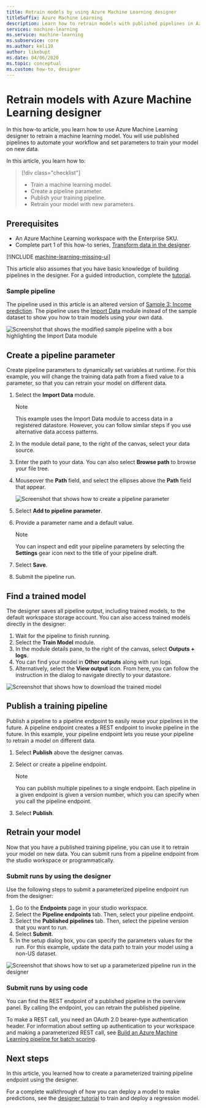 ```yaml
---
title: Retrain models by using Azure Machine Learning designer
titleSuffix: Azure Machine Learning
description: Learn how to retrain models with published pipelines in Azure Machine Learning designer.
services: machine-learning
ms.service: machine-learning
ms.subservice: core
ms.author: keli19
author: likebupt
ms.date: 04/06/2020
ms.topic: conceptual
ms.custom: how-to, designer
---
```


# Retrain models with Azure Machine Learning designer


In this how-to article, you learn how to use Azure Machine Learning designer to retrain a machine learning model. You will use published pipelines to automate your workflow and set parameters to train your model on new data. 

In this article, you learn how to:

> [!div class="checklist"]
> * Train a machine learning model.
> * Create a pipeline parameter.
> * Publish your training pipeline.
> * Retrain your model with new parameters.

## Prerequisites

* An Azure Machine Learning workspace with the Enterprise SKU.
* Complete part 1 of this how-to series, [Transform data in the designer](how-to-designer-transform-data.md).

[!INCLUDE [machine-learning-missing-ui](../../includes/machine-learning-missing-ui.md)]

This article also assumes that you have basic knowledge of building pipelines in the designer. For a guided introduction, complete the [tutorial](tutorial-designer-automobile-price-train-score.md). 

### Sample pipeline

The pipeline used in this article is an altered version of [Sample 3: Income prediction](samples-designer.md#classification). The pipeline uses the [Import Data](algorithm-module-reference/import-data.md) module instead of the sample dataset to show you how to train models using your own data.

![Screenshot that shows the modified sample pipeline with a box highlighting the Import Data module](./media/how-to-retrain-designer/modified-sample-pipeline.png)

## Create a pipeline parameter

Create pipeline parameters to dynamically set variables at runtime. For this example, you will change the training data path from a fixed value to a parameter, so that you can retrain your model on different data.

1. Select the **Import Data** module.

    > [!NOTE]
    > This example uses the Import Data module to access data in a registered datastore. However, you can follow similar steps if you use alternative data access patterns.

1. In the module detail pane, to the right of the canvas, select your data source.

1. Enter the path to your data. You can also select **Browse path** to browse your file tree. 

1. Mouseover the **Path** field, and select the ellipses above the **Path** field that appear.

    ![Screenshot that shows how to create a pipeline parameter](media/how-to-retrain-designer/add-pipeline-parameter.png)

1. Select **Add to pipeline parameter**.

1. Provide a parameter name and a default value.

   > [!NOTE]
   > You can inspect and edit your pipeline parameters by selecting the **Settings** gear icon next to the title of your pipeline draft. 

1. Select **Save**.

1. Submit the pipeline run.

## Find a trained model

The designer saves all pipeline output, including trained models, to the default workspace storage account. You can also access trained models directly in the designer:

1. Wait for the pipeline to finish running.
1. Select the **Train Model** module.
1. In the module details pane, to the right of the canvas, select **Outputs + logs**.
1. You can find your model in **Other outputs** along with run logs.
1. Alternatively, select the **View output** icon. From here, you can follow the instruction in the dialog to navigate directly to your datastore. 

![Screenshot that shows how to download the trained model](./media/how-to-retrain-designer/trained-model-view-output.png)

## Publish a training pipeline

Publish a pipeline to a pipeline endpoint to easily reuse your pipelines in the future. A pipeline endpoint creates a REST endpoint to invoke pipeline in the future. In this example, your pipeline endpoint lets you reuse your pipeline to retrain a model on different data.

1. Select **Publish** above the designer canvas.
1. Select or create a pipeline endpoint.

   > [!NOTE]
   > You can publish multiple pipelines to a single endpoint. Each pipeline in a given endpoint is given a version number, which you can specify when you call the pipeline endpoint.

1. Select **Publish**.

## Retrain your model

Now that you have a published training pipeline, you can use it to retrain your model on new data. You can submit runs from a pipeline endpoint from the studio workspace or programmatically.

### Submit runs by using the designer

Use the following steps to submit a parameterized pipeline endpoint run from the designer:

1. Go to the **Endpoints** page in your studio workspace.
1. Select the **Pipeline endpoints** tab. Then, select your pipeline endpoint.
1. Select the **Published pipelines** tab. Then, select the pipeline version that you want to run.
1. Select **Submit**.
1. In the setup dialog box, you can specify the parameters values for the run. For this example, update the data path to train your model using a non-US dataset.

![Screenshot that shows how to set up a parameterized pipeline run in the designer](./media/how-to-retrain-designer/published-pipeline-run.png)

### Submit runs by using code

You can find the REST endpoint of a published pipeline in the overview panel. By calling the endpoint, you can retrain the published pipeline.

To make a REST call, you need an OAuth 2.0 bearer-type authentication header. For information about setting up authentication to your workspace and making a parameterized REST call, see [Build an Azure Machine Learning pipeline for batch scoring](tutorial-pipeline-batch-scoring-classification.md#publish-and-run-from-a-rest-endpoint).

## Next steps

In this article, you learned how to create a parameterized training pipeline endpoint using the designer.

For a complete walkthrough of how you can deploy a model to make predictions, see the [designer tutorial](tutorial-designer-automobile-price-train-score.md) to train and deploy a regression model.
